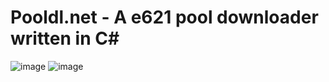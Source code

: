 # Pooldl.net - A e621 pool downloader written in C#
![image](https://user-images.githubusercontent.com/30276916/219872556-baf16d71-fe46-41f7-95c6-288cc50d325a.png)
![image](https://user-images.githubusercontent.com/30276916/219872664-8e2a13a1-68ba-424a-8f20-55843f24e814.png)
